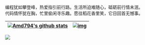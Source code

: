 
编程犹如攀登峰，热爱指引前行路。生活所迫难随心，砥砺前行情未泯。
<br />
代码情怀犹在胸，忙里偷闲寻乐趣。愿往稻花香里笑，它日回首无憾事。


| [![Amd794's github stats](https://github-readme-stats.vercel.app/api?username=Amd794&show_icons=true&include_all_commits=true&theme=buefy&hide_border=true&hide=prs)](https://amd794.com) | [![img](https://github-readme-stats.vercel.app/api/top-langs/?username=Amd794&layout=compact&theme=buefy&hide_border=true)](https://amd794.com) |
| ------------------------------------------------------------ | ------------------------------------------------------------ |


<a href="https://github.com/Amd794/kanleying">
  <img align="center" src="https://github-readme-stats.vercel.app/api/pin/?username=Amd794&repo=kanleying&theme=buefy" />
</a>


<br />
<br />



<!--
**Amd794/Amd794** is a ✨ _special_ ✨ repository because its `README.md` (this file) appears on your GitHub profile.

Here are some ideas to get you started:

- 🔭 I’m currently working on ...
- 🌱 I’m currently learning ...
- 👯 I’m looking to collaborate on ...
- 🤔 I’m looking for help with ...
- 💬 Ask me about ...
- 📫 How to reach me: ...
- 😄 Pronouns: ...
- ⚡ Fun fact: ...
-->
